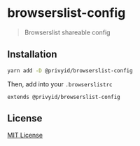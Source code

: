 # browserslist-config
> Browserslist shareable config

## Installation

```sh
yarn add -D @privyid/browserslist-config
```

Then, add into your `.browserslistrc`

```
extends @privyid/browserslist-config
```

## License

[MIT License](/LICENSE)
